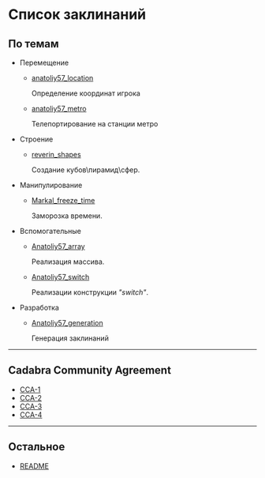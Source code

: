 # Список заклинаний ##

## По темам ##

* Перемещение

  * [anatoliy57_location](moving/anatoliy57/location/location.md)

    Определение координат игрока

  * [anatoliy57_metro](moving/anatoliy57/metro/metro.md)

    Телепортирование на станции метро

* Строение

  * [reverin_shapes](build/reverin/reverin_shapes.md)

    Создание кубов\пирамид\сфер.

* Манипулирование

  * [Markal_freeze_time](manipulation/Markal/freeze.md)

    Заморозка времени.

* Вспомогательные

  * [Anatoliy57_array](util/anatoliy57/array/array.md)

    Реализация массива.

  * [Anatoliy57_switch](util/anatoliy57/switch/switch.md)

    Реализации конструкции *"switch"*.

* Разработка

  * [Anatoliy57_generation](kits/anatoliy57/generation/generation.md)

    Генерация заклинаний

***

## Cadabra Community Agreement ##

* [CCA-1](documents/CCA-1.md)
* [CCA-2](documents/CCA-2.md)
* [CCA-3](documents/CCA-3.md)
* [CCA-4](documents/CCA-4.md)

***

## Остальное ##

* [README](../README.md)
